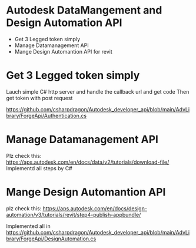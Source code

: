 # Autodesk DataMangement and Design Automation API
 - Get 3 Legged token simply
 - Manage Datamanagement API
 - Mange Design Automantion API for revit
# Get 3 Legged token simply
Lauch simple C# http server and handle the callback url and get code
Then get token with post request

https://github.com/csharpdragon/Autodesk_developer_api/blob/main/AdvLibrary/ForgeApi/Authentication.cs

# Manage Datamanagement API
 Plz check this: https://aps.autodesk.com/en/docs/data/v2/tutorials/download-file/
 Implementd all steps by C#

# Mange Design Automantion API
plz check this: https://aps.autodesk.com/en/docs/design-automation/v3/tutorials/revit/step4-publish-appbundle/

Implemented all in https://github.com/csharpdragon/Autodesk_developer_api/blob/main/AdvLibrary/ForgeApi/DesignAutomation.cs

